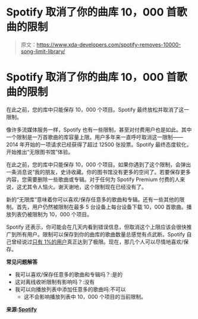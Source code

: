 # Spotify 取消了你的曲库 10，000 首歌曲的限制

> 原文：<https://www.xda-developers.com/spotify-removes-10000-song-limit-library/>

# Spotify 取消了你的曲库 10，000 首歌曲的限制

在此之前，您的库中只能保存 10，000 个项目。Spotify 最终放松并取消了这一限制。

像许多流媒体服务一样，Spotify 也有一些限制，甚至对付费用户也是如此。其中一个限制是一万首歌曲的库容量上限。用户多年来一直呼吁取消这一限制——2014 年开始的一项请求已经获得了超过 12500 张投票。Spotify 最终态度软化，开始推出“无限图书馆”体验。

在此之前，您的库中只能保存 10，000 个项目。如果你遇到了这个限制，会弹出一条消息说“我的朋友，史诗收藏。你的图书馆没有更多的空间了。若要保存更多内容，您需要删除一些歌曲或专辑。对于任何为 Spotify Premium 付费的人来说，这尤其令人恼火。谢天谢地，这个限制现在已经没有了。

新的“无限库”意味着你可以喜欢/保存任意多的歌曲和专辑。还有一些其他的限制。首先，用户仍然被限制在最多 5 台设备上每台设备下载 10，000 首歌曲。播放列表仍被限制为 10，000 个项目。

Spotify 还表示，你可能会在几天内看到错误信息，但取消这个上限应该会很快推广到所有用户。限制可以保存到你的曲库的歌曲数量总感觉有点武断。Spotify 自己曾经说过[只有 1%的用户](https://community.spotify.com/t5/Android/Can-we-get-an-update-on-the-10000-song-limit/td-p/4802968)真正达到了极限。现在，那几个人可以尽情地喜欢/保存。

**常见问题解答**

*   我可以喜欢/保存任意多的歌曲和专辑吗？:是的
*   这对离线收听限制有影响吗？:没有
*   我可以向播放列表中添加任意多的歌曲吗:不可以
    *   这不会影响播放列表中 10，000 个项目的当前限制。

**来源:[Spotify](https://community.spotify.com/t5/Community-Blog/Save-save-save/ba-p/4963349)**